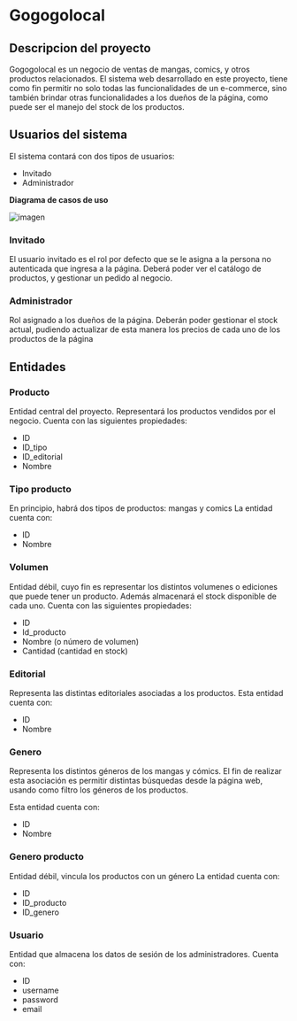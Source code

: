 # Gogogolocal

## Descripcion del proyecto

Gogogolocal es un negocio de ventas de mangas, comics, y otros productos relacionados. El sistema web desarrollado en este proyecto, tiene como fin permitir no solo todas las funcionalidades de un e-commerce, sino también brindar otras funcionalidades a los dueños de la página, como puede ser el manejo del stock de los productos.

## Usuarios del sistema

El sistema contará con dos tipos de usuarios:

- Invitado
- Administrador

**Diagrama de casos de uso**

![imagen](https://user-images.githubusercontent.com/45775681/201704882-96255958-cab3-4c50-b47f-1d8854a93fe9.png)

### Invitado

El usuario invitado es el rol por defecto que se le asigna a la persona no autenticada que ingresa a la página. Deberá poder ver el catálogo de productos, y gestionar un pedido al negocio.

### Administrador

Rol asignado a los dueños de la página. Deberán poder gestionar el stock actual, pudiendo actualizar de esta manera los precios de cada uno de los productos de la página

## Entidades

### Producto
Entidad central del proyecto. Representará los productos vendidos por el negocio.
Cuenta con las siguientes propiedades:

- ID
- ID_tipo
- ID_editorial
- Nombre

### Tipo producto
En principio, habrá dos tipos de productos: mangas y comics
La entidad cuenta con:

- ID
- Nombre

### Volumen
Entidad débil, cuyo fin es representar los distintos volumenes o ediciones que puede tener un producto. Además almacenará el stock disponible de cada uno.
Cuenta con las siguientes propiedades:

- ID
- Id_producto
- Nombre (o número de volumen)
- Cantidad (cantidad en stock)

### Editorial
Representa las distintas editoriales asociadas a los productos.
Esta entidad cuenta con:

- ID
- Nombre

### Genero
Representa los distintos géneros de los mangas y cómics. El fin de realizar esta asociación es permitir distintas búsquedas desde la página web, usando como filtro los géneros de los productos.

Esta entidad cuenta con:

- ID
- Nombre

### Genero producto
Entidad débil, vincula los productos con un género
La entidad cuenta con:

- ID
- ID_producto
- ID_genero

### Usuario
Entidad que almacena los datos de sesión de los administradores.
Cuenta con:

- ID
- username
- password
- email

